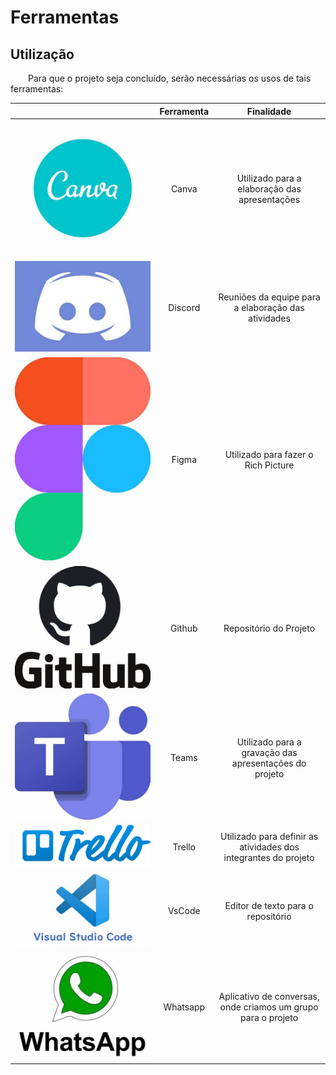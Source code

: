 # Ferramentas

## Utilização

&emsp;&emsp;Para que o projeto seja concluído, serão necessárias os usos de tais ferramentas:

| | Ferramenta | Finalidade |
| :------: | :----------: | :---------------------------------------------------: |
| ![drawing](../assets/ferramentas/Canva.jpg)    | Canva     | Utilizado para a elaboração das apresentações |
| ![drawing](../assets/ferramentas/discord.jpg)  | Discord   | Reuniões da equipe para a elaboração das atividades |
| ![drawing](../assets/ferramentas/figma.jpg)    | Figma     | Utilizado para fazer o Rich Picture |
| ![drawing](../assets/ferramentas/github.jpg)   | Github    | Repositório do Projeto |
| ![drawing](../assets/ferramentas/Teams.jpg)    | Teams     | Utilizado para a gravação das apresentações do projeto |
| ![drawing](../assets/ferramentas/Trello.png)   | Trello  | Utilizado para definir as atividades dos integrantes do projeto |
| ![drawing](../assets/ferramentas/vscode.jpg)   | VsCode  | Editor de texto para o repositório |
| ![drawing](../assets/ferramentas/whatsapp.jpg) | Whatsapp | Aplicativo de conversas, onde criamos um grupo para o projeto |
